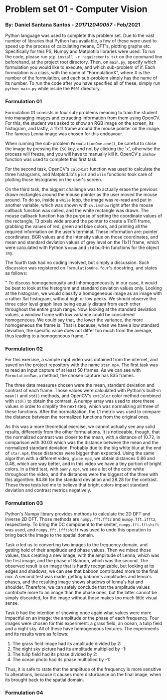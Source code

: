 # Problem set 01 - Computer Vision

### By: Daniel Santana Santos - *201712040057* - Feb/2021

Python language was used to complete this problem set. Due to the vast number of libraries that Python has available,
a few of these were used to speed up the process of calculating means, DFT's, plotting graphs etc. Specifically for this
PS, Numpy and Matplotlib libraries were used. To run the code, please run `pip install -r requirements.txt` on the
command line beforehand, at the project root directory. Then, on `main.py`, specify which formulation you would like to
execute, and which sub-problem of if. Each formulation is a class, with the name of "FormulationX", where X is the 
number of the formulation, and each sub-problem simply has the name of its number. To run the code after you have 
specified all of these, simply run `python main.py` while inside the `PS01` directory.

### Formulation 01
Formulation 01 consists in four sub-problems meaning to train the student into managing images and extracting
information from them using OpenCV. For this, the student was asked to show an RGB image on the screen, its histogram,
and lastly, a 11x11 frame around the mouse pointer on the image. The famous Lenna image was chosen for this endeavour.

When running the sub-problem `FormulationOne.one()`, be careful to close the image by pressing the `ESC` key, and not by
clicking the 'x', otherwise the process will freeze, and you will have to manually kill it. OpenCV's `imshow` function
was used to complete this first task.

For the second task, OpenCV's `calcHist` function was used to calculate the three histograms, and MatplotLib's `plot`
and `xlim` functions took care of plotting those histograms on the user's screen.

On the third task, the biggest challenge was to actually erase the previous drawn rectangles around the mouse pointer
as the user moved the mouse around. To do so, inside a `while` loop, the image was re-read and put in another variable,
which was shown with `cv.imshow` right after the mouse callback function was called, and the white rectangle was drawn.
The mouse callback function has the purpose of setting the coordinate values of the rectangle, 13 pixels wide around the
pointer to create a 11x11 frame, grabbing the values of red, green and blue colors, and printing all the required 
information on the user's terminal. These information are: pointer coordinates, BGR values and the intensity value on 
those coordinates, and mean and standard deviation values of grey level on the 11x11 frame, which were calculated with
Python's `mean` and `std` built-in functions for the object `img`.

The fourth task had no coding involved, but simply a discussion. Such discussion was registered on `FormulationOne.four`'s
docstring, and states as follows:

"
To discuss homogeneousity and inhomogeneousity in our case, it would be best to look at the histogram and standard
        deviation values only. Looking at the histogram, we would classify a homogeneous image as an image with a rather
        flat histogram, without high or low peeks. We should observe the three color level graph lines being equally
        distant from each other throughout the entire graph range. Now, looking at the standard deviation values, a
        window frame with low variance could be considered homogeneous. We could say that, the lower the variance, the
        more homogeneous the frame is. That is because, when we have a low standard deviation, the specific value does
        not differ too much from the average, thus leading to a homogeneous frame.
"

### Formulation 02
For this exercise, a sample mp4 video was obtained from the internet, and saved on the project repository with the name
`star.mp4`. The first task was to read an input capture of at least 50 frames. As we can see with `FormulationTwo.a`
method, the chosen capture has 835 frames.

The three data measures chosen were the mean, standard deviation and contrast of each frame. Those values were calculated
with Python's built-in `mean()` and `std()` methods, and OpenCV's `cvtColor` color method combined with `std()` to obtain
the contrast. A numpy array was used to store these values in order to simplify the next step, which was normalizing all
three of these functions. After the normalization, the L1 metric was used to compare the distance between the normalized
functions from the original ones.

As this was a more theoretical exercise, we cannot actually see any solid results, differently from the other formulations.
It is noticeable, though, that the normalized contrast was closer to the mean, with a distance of 10.72, in comparison
with 30.03 which was the distance between the mean and the normalized standard deviation. Probably due to the big white 
blur at the end of `star.mp4`, these distances were bigger than expected. Using the same algorithm with a different video,
`globe.mp4`, we obtain distances 0.86 and 0.46, which are way better, and in this video we have a tiny portion
of bright colors. In a third test, with `bunny.mp4`, we see a lot of the color white throughout the video, and the
distances were the biggest of the three with this algorithm: 84.86 for the standard deviation and 28.28 for the contrast.
These three tests led me to believe that bright colors impact standard deviation and contrast metrics negatively. 

### Formulation 03
Python's Numpy library provides methods to calculate the 2D DFT and inverse 2D DFT. Those methods are `numpy.fft.fft2`
and `numpy.fft.ifft2`, respectively. To bring the DC component to the center, `numpy.fft.fftshift` was used, and 
`numpy.fft.ifftshift` was used to undo this operation to bring back the image to the spatial domain.

Task *a* led us to converting two images to the frequency domain, and getting hold of their amplitude and phase values.
Then we mixed those values, thus creating a new image, with the amplitude of Lenna, which was the first image, and the
phase of Baboon, which was the second. The observed result is an image that is hardly recognizable, but looking at its
edges and shadows, we can see that baboon contributed more to the final mix. A second test was made, getting baboon's
amplitudes and lenna's phases, and the resulting image shows shadows of lenna's hat and shoulder. Therefore, we can
safely conclude that the amplitude values contribute more to an image than the phase ones, but the latter cannot be simply
discarded, for the image without those makes too much little visual sense.

Task *b* had the intention of showing once again what values were more impactful on an image: the amplitude or the
phase of each frequency. Four images were chosen for this experiment: a grass field, an ocean, a tulip field and a
night sky. All of these have homogeneous textures. The experiments and its results were as follows:
1. The grass field image had its amplitude divided by 2:
1. The night sky picture had its amplitude multiplied by -1:
1. The tulip field had its phase divided by 2:
1. The ocean photo had its phase multiplied by -1:

Thus, it is safe to state that the amplitude of the frequency is more sensitive to alterations, because it causes more
disturbance on the final image, when its brought back to the spatial domain.

### Formulation 04
